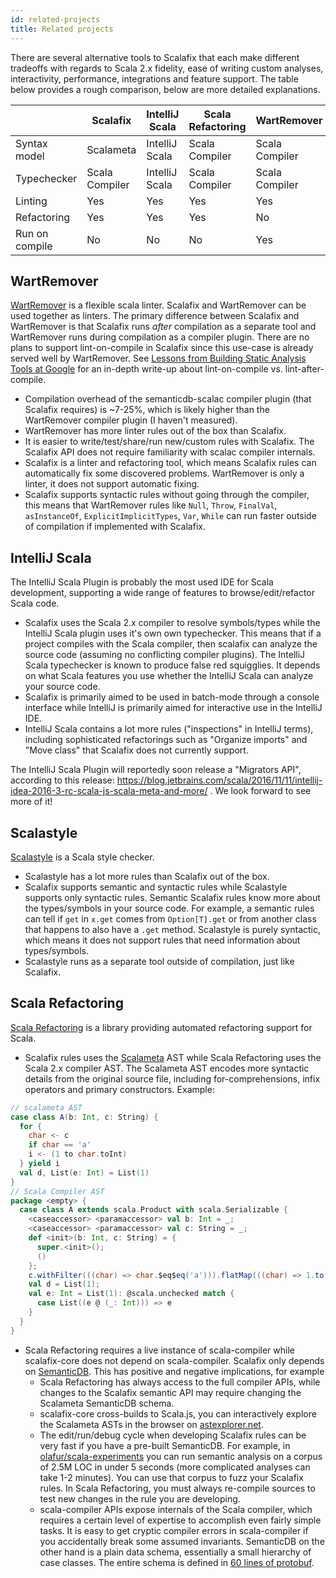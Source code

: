 ```yaml
---
id: related-projects
title: Related projects
---
```


There are several alternative tools to Scalafix that each make different
tradeoffs with regards to Scala 2.x fidelity, ease of writing custom analyses,
interactivity, performance, integrations and feature support. The table below
provides a rough comparison, below are more detailed explanations.

|                | Scalafix       | IntelliJ Scala | Scala Refactoring | WartRemover    | ScalaStyle  |
| -------------- | -------------- | -------------- | ----------------- | -------------- | ----------- |
| Syntax model   | Scalameta      | IntelliJ Scala | Scala Compiler    | Scala Compiler | Scalariform |
| Typechecker    | Scala Compiler | IntelliJ Scala | Scala Compiler    | Scala Compiler | n/a         |
| Linting        | Yes            | Yes            | Yes               | Yes            | Yes         |
| Refactoring    | Yes            | Yes            | Yes               | No             | No          |
| Run on compile | No             | No             | No                | Yes            | Yes         |

## WartRemover

[WartRemover](http://www.wartremover.org/) is a flexible scala linter. Scalafix
and WartRemover can be used together as linters. The primary difference between
Scalafix and WartRemover is that Scalafix runs _after_ compilation as a separate
tool and WartRemover runs during compilation as a compiler plugin. There are no
plans to support lint-on-compile in Scalafix since this use-case is already
served well by WartRemover. See
[Lessons from Building Static Analysis Tools at Google](https://cacm.acm.org/magazines/2018/4/226371-lessons-from-building-static-analysis-tools-at-google/fulltext)
for an in-depth write-up about lint-on-compile vs. lint-after-compile.

- Compilation overhead of the semanticdb-scalac compiler plugin (that Scalafix
  requires) is ~7-25%, which is likely higher than the WartRemover compiler
  plugin (I haven't measured).
- WartRemover has more linter rules out of the box than Scalafix.
- It is easier to write/test/share/run new/custom rules with Scalafix. The
  Scalafix API does not require familiarity with scalac compiler internals.
- Scalafix is a linter and refactoring tool, which means Scalafix rules can
  automatically fix some discovered problems. WartRemover is only a linter, it
  does not support automatic fixing.
- Scalafix supports syntactic rules without going through the compiler, this
  means that WartRemover rules like `Null`, `Throw`, `FinalVal`, `asInstanceOf`,
  `ExplicitImplicitTypes`, `Var`, `While` can run faster outside of compilation
  if implemented with Scalafix.

## IntelliJ Scala

The IntelliJ Scala Plugin is probably the most used IDE for Scala development,
supporting a wide range of features to browse/edit/refactor Scala code.

- Scalafix uses the Scala 2.x compiler to resolve symbols/types while the
  IntelliJ Scala plugin uses it's own own typechecker. This means that if a
  project compiles with the Scala compiler, then scalafix can analyze the source
  code (assuming no conflicting compiler plugins). The IntelliJ Scala
  typechecker is known to produce false red squigglies. It depends on what Scala
  features you use whether the IntelliJ Scala can analyze your source code.
- Scalafix is primarily aimed to be used in batch-mode through a console
  interface while IntelliJ is primarily aimed for interactive use in the
  IntelliJ IDE.
- IntelliJ Scala contains a lot more rules ("inspections" in IntelliJ terms),
  including sophisticated refactorings such as "Organize imports" and "Move
  class" that Scalafix does not currently support.

The IntelliJ Scala Plugin will reportedly soon release a "Migrators API",
according to this release:
https://blog.jetbrains.com/scala/2016/11/11/intellij-idea-2016-3-rc-scala-js-scala-meta-and-more/
. We look forward to see more of it!

## Scalastyle

[Scalastyle](http://www.scalastyle.org/) is a Scala style checker.

- Scalastyle has a lot more rules than Scalafix out of the box.
- Scalafix supports semantic and syntactic rules while Scalastyle supports only
  syntactic rules. Semantic Scalafix rules know more about the types/symbols in
  your source code. For example, a semantic rules can tell if `get` in `x.get`
  comes from `Option[T].get` or from another class that happens to also have a
  `.get` method. Scalastyle is purely syntactic, which means it does not support
  rules that need information about types/symbols.
- Scalastyle runs as a separate tool outside of compilation, just like Scalafix.

## Scala Refactoring

[Scala Refactoring](https://github.com/scala-ide/scala-refactoring) is a library
providing automated refactoring support for Scala.

- Scalafix rules uses the [Scalameta](http://scalameta.org/) AST while Scala
  Refactoring uses the Scala 2.x compiler AST. The Scalameta AST encodes more
  syntactic details from the original source file, including for-comprehensions,
  infix operators and primary constructors. Example:

```scala
// scalameta AST
case class A(b: Int, c: String) {
  for {
    char <- c
    if char == 'a'
    i <- (1 to char.toInt)
  } yield i
  val d, List(e: Int) = List(1)
}
// Scala Compiler AST
package <empty> {
  case class A extends scala.Product with scala.Serializable {
    <caseaccessor> <paramaccessor> val b: Int = _;
    <caseaccessor> <paramaccessor> val c: String = _;
    def <init>(b: Int, c: String) = {
      super.<init>();
      ()
    };
    c.withFilter(((char) => char.$eq$eq('a'))).flatMap(((char) => 1.to(char.toInt).map(((i) => i))));
    val d = List(1);
    val e: Int = List(1): @scala.unchecked match {
      case List((e @ (_: Int))) => e
    }
  }
}
```

- Scala Refactoring requires a live instance of scala-compiler while
  scalafix-core does not depend on scala-compiler. Scalafix only depends on
  [SemanticDB](http://scalameta.org/tutorial/#SemanticDB). This has positive and
  negative implications, for example
  - Scala Refactoring has always access to the full compiler APIs, while changes
    to the Scalafix semantic API may require changing the Scalameta SemanticDB
    schema.
  - scalafix-core cross-builds to Scala.js, you can interactively explore the
    Scalameta ASTs in the browser on
    [astexplorer.net](https://astexplorer.net/#/gist/f0816de84a02654b8242de5822e672a2/8a7007dd2b292b955e005704f5823c24fab9bfeb).
  - The edit/run/debug cycle when developing Scalafix rules can be very fast if
    you have a pre-built SemanticDB. For example, in
    [olafur/scala-experiments](https://github.com/olafurpg/scala-experiments)
    you can run semantic analysis on a corpus of 2.5M LOC in under 5 seconds
    (more complicated analyses can take 1-2 minutes). You can use that corpus to
    fuzz your Scalafix rules. In Scala Refactoring, you must always re-compile
    sources to test new changes in the rule you are developing.
  - scala-compiler APIs expose internals of the Scala compiler, which requires a
    certain level of expertise to accomplish even fairly simple tasks. It is
    easy to get cryptic compiler errors in scala-compiler if you accidentally
    break some assumed invariants. SemanticDB on the other hand is a plain data
    schema, essentially a small hierarchy of case classes. The entire schema is
    defined in
    [60 lines of protobuf](https://github.com/scalameta/scalameta/blob/master/langmeta/shared/src/main/protobuf/semanticdb.proto).
